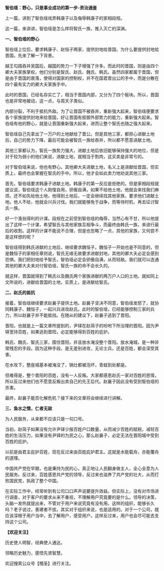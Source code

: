 **智伯瑶：野心，只是事业成功的第一步-资治通鉴**

上一篇，讲到了智伯瑶戏弄韩康子以及侮辱韩康子的家相段规。

这一篇，来讲讲，智伯瑶是怎么样将智氏一族，推入灭亡的深渊。

**一、智伯瑶的野心**

智伯瑶上位后，要求韩康子、赵恒子两家，提供封地给晋国。为什么要提供封地给晋国，先来了解一下背景。

越王勾践吞并吴国后，越国的势力一下子增强了许多。而此时的晋国，则是由四个卿大夫家族掌权，他们分别是智氏、赵氏、魏氏、韩氏。虽然四家都属于晋国，但是由于晋国的衰落，使得对国家的控制权，并不在国君晋出公的手中，而是分散在四个最有实力的卿大夫家族手中。

此时的晋国，已经名存实亡了，相当于晋国内部，又分为了四个板块。所以，晋国也是非常地被动，这一点，与周天子类似。

内部分裂，不利于抵抗外敌。为了让晋国不被吞并，重新强大起来，智伯瑶便要求各个家族提供封地来给晋国，好让晋国有抵御外部势力的能力，重新强大起来。智伯瑶有他的野心，就是让晋国重新强大起来，进而让整个智氏也随之强大起来。

智伯瑶自己先拿出了一万户的土地献给了晋公。但是其他三家，都担心进献土地后，自己的势力下降，最后可能会被智氏一族给吞并，所以都不愿意进献土地。

其他三家都认为，智氏一族势力强大，进献土地后依旧能够保持强大的地位，但是对于较为弱小的他们来说，进献土地，就相当于割肉，这买卖是非常亏的。

对于智伯瑶来说，他也有野心。其他卿大夫进献土地，名义上是进献给晋国，但实质上，最终也会掌握在智氏的手中。所以，他才会如此卖力地劝说其他三家。

首先，智伯瑶要求韩康子进献土地。韩康子的第一反应是拒绝的。但是家相段规就提议说，智伯瑶这个人刚愎自用，骄傲自满，如果不给他土地，他就会来找我们麻烦。还不如先给他土地，他得到土地后，一定会继续找其他家族，要求他们进献土地。他人不给，他就会兴兵讨伐。我们就能够免于战争，而等待时机，再去征讨智氏一族。

好一个渔翁得利的计谋。段规在之前受到智伯瑶的侮辱，当然心有不甘，所以他提出了这样一个计谋，希望智氏与其他家族互相争斗，而最终由韩氏一族，来进行最后的收割。这样的计谋不能说不合理，但是也忽略了一点，其他的家族，又何尝不是这样想的呢？

智伯瑶得到韩氏进献的土地后，继续要求魏恒子。魏恒子一开始也是不同意的，但是魏恒子的家相任章则说，智氏无缘无故要求进献封地，其他的卿大夫必定会感到恐惧。我们把封地给予智氏，智伯瑶必定会骄傲自满，从而轻敌。我们就可以连通其他的卿大夫来对付智伯瑶，智氏一族的命不会长久的。

就这样，晋国就得到了韩氏以及魏氏两个家族进献的两万户人口的土地。就如同上文所说的，进献给晋国的土地，实质上，是进献给智氏。

**二、赵氏的抵抗**

接着，智伯瑶继续要求赵襄子提供土地。赵襄子坚决不同意，智伯瑶发怒了，就协同韩康子、魏恒子，一起兴兵进攻赵氏。此时的智伯瑶，已经能够控制三家的兵力，所以赵襄子并不能抵挡。在随从的建议下，赵襄子逃到了晋阳。

晋阳，也就是上一篇文章所提到的，尹铎在赵简子的吩咐下所治理的晋阳。因为尹铎宽待百姓，如果逃到晋阳，必定能够得到百姓的庇护。

韩氏、魏氏、智氏三家，围住晋阳，并且放水淹没整个晋阳。放水淹城，是一种非常残忍的手段。因为这种手段，是无差别进攻，无论士兵，还是百姓，都会深受其害。

在水攻下，整座城基本被淹没了，锅灶都被泡坏，青蛙到处都是。

但难得是，整个晋阳的百姓，没有一人反叛。大家都感恩赵氏一家对百姓的恩情，所以反过来他们也不愿意反叛出卖自己的先王后代。赵襄子因此没有受到智伯瑶的杀害。

最终，赵襄子能否化解危机？接下来的文章将会继续进行讲解。

**三、鱼水之情，仁者无敌**

为人民服务，从来都不应该只是一句口号。

当初，赵简子如果没有允许尹铎少报百姓户口数量，从而减少百姓的赋税，减轻百姓的生活压力，如果没有尹铎的为民之心，那么赵襄子，必定无法在晋阳城中受到百姓的庇护。

以前是由君主庇护百姓，现在反过来由百姓庇护君主。这就是水能载舟，亦能覆舟的道理。

中国共产党在早期，也是秉持为民的心，真正地让人民翻身做主人，全心全意为人民服务。反过来，百姓感恩共产党的领导，反过来也滋养了共产党的壮大，从而打败国民党，执政了整个中国。

在实际工作中，经常听到有公司口口声声说要提升效益。但实际上，没有对市场进行调查，对于客户的要求从来不重视，不理解用户究竟要的是什么。领导的决策，头脑一发热就提出来，不管对于用户来说究竟有没有用。这样的组织，能够长久吗？老子说过，善建者不拔。其实对于组织来说，也是适用的。对于一个公司，就应该深根于用户当中，去了解用户，感受用户。这样反过来，用户也会尽可能去支持这个公司。

**【欢迎关注】**

历史使人明智，经典使人通达。

领略历史魅力，感悟先贤智慧。

欢迎搜索公众号【稽圣】进行关注。